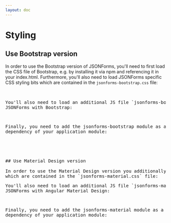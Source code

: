 ```yaml
---
layout: doc
---
```

# Styling

## Use Bootstrap version

In order to use the Bootstrap version of JSONForms, you'll need to first load the CSS file of Bootstrap, 
e.g. by installing it via npm and referencing it in your index.html. 
Furthermore, you'll also need to load JSONForms specific CSS styling bits which are contained in 
the `jsonforms-bootstrap.css` file:
<pre nag-prism class="language-html" source="
<link rel='stylesheet' href='/node_modules/bootstrap/dist/css/bootstrap.css'/>
<link rel='stylesheet' href='/node_modules/jsonforms/dist/jsonforms-bootstrap.css'/>
"/>  

You'll also need to load an additional JS file `jsonforms-bootstrap.js` in order to fully integrate 
JSONForms with Bootstrap:

<pre nag-prism class="language-html" source="
<script src='node_modules/jsonforms/dist/jsonforms.js'></script>
<script src='node_modules/jsonforms/dist/jsonforms-bootstrap.js'></script>
"/>

Finally, you need to add the jsonforms-bootstrap module as a dependency of your application module:

<pre nag-prism class="language-javascript" source="
angular.module('MyModule', ['jsonforms','jsonforms-bootstrap'])
"/>  

## Use Material Design version

In order to use the Material Design version you additionally need to load JSONForms specific CSS stylings bits 
which are contained in the `jsonforms-material.css` file:
<pre nag-prism class="language-html" source="
<link rel='stylesheet' href='/node_modules/jsonforms/dist/jsonforms.css'/>
<link rel='stylesheet' href='/node_modules/jsonforms/dist/jsonforms-material.css'/>
"/>
You'll also need to load an additional JS file `jsonforms-material.js` in order to fully integrate 
JSONForms with Angular Material Design:

<pre nag-prism class="language-html" source="
<script src='node_modules/jsonforms/dist/jsonforms.js'></script>
<script src='node_modules/jsonforms/dist/jsonforms-material.js'></script>
"/>

Finally, you need to add the jsonforms-material module as a dependency of your application module:
<pre nag-prism class="language-javascript" source="
  angular.module('MyModule', ['jsonforms','jsonforms-material'])
"/>

<br>